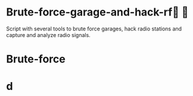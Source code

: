 # Brute-force-garage-and-hack-rf🏡 📡
Script with several tools to brute force garages, hack radio stations and capture and analyze radio signals.

# Brute-force
# d



